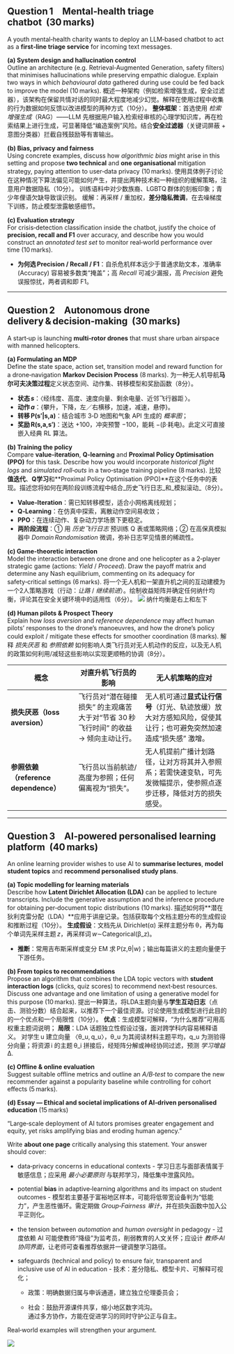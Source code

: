 ## Question 1 Mental‑health triage chatbot  (30 marks)

A youth mental‑health charity wants to deploy an LLM‑based chatbot to act as a **first‑line triage service** for incoming text messages.

**(a) System design and hallucination control**  
Outline an architecture (e.g. Retrieval‑Augmented Generation, safety filters) that minimises hallucinations while preserving empathic dialogue. Explain two ways in which _behavioural data_ gathered during use could be fed back to improve the model (10 marks).
概述一种架构（例如检索增强生成，安全过滤器），该架构在保留共情对话的同时最大程度地减少幻觉。解释在使用过程中收集的行为数据如何反馈以改进模型的两种方式（10分）。
**整体框架**：首选使用 _检索增强生成_（RAG）——LLM 先根据用户输入检索经审核的心理学知识库，再在检索结果上进行生成，可显著降低“编造案例”风险。结合**安全过滤器**（关键词屏蔽 + 意图分类器）拦截自残鼓励等有害输出。


**(b) Bias, privacy and fairness**  
Using concrete examples, discuss how _algorithmic bias_ might arise in this setting and propose **two technical** and **one organisational** mitigation strategy, paying attention to user‑data privacy (10 marks).
使用具体例子讨论在这种情况下算法偏见可能如何产生，并提出两种技术和一种组织的缓解策略，注意用户数据隐私（10分）。
训练语料中对少数族裔、LGBTQ 群体的刻板印象；青少年俚语欠缺导致误识别。
缓解：再采样 / 重加权，**差分隐私微调**，在去噪梯度下训练，防止模型泄露敏感细节。

**(c) Evaluation strategy**  
For crisis‑detection classification inside the chatbot, justify the choice of **precision, recall and F1** over accuracy, and describe how you would construct an _annotated test set_ to monitor real‑world performance over time (10 marks).
- **为何选 Precision / Recall / F1**：自杀危机样本远少于普通求助文本，准确率 (Accuracy) 容易被多数类“掩盖”；高 _Recall_ 可减少漏报，高 _Precision_ 避免误报惊扰，两者调和即 F1。

---

## Question 2 Autonomous drone delivery & decision‑making  (30 marks)

A start‑up is launching **multi‑rotor drones** that must share urban airspace with manned helicopters.

**(a) Formulating an MDP**  
Define the state space, action set, transition model and reward function for a drone‑navigation **Markov Decision Process** (8 marks).
为一种无人机导航**马尔可夫决策过程**定义状态空间、动作集、转移模型和奖励函数（8分）。
- **状态 _s_**：〈经纬度、高度、速度向量、剩余电量、近邻飞行器距 〉。
- **动作 _a_**：{攀升，下降，左／右横移，加速，减速，悬停}。
- **转移 P(s′|s,a)**：结合城市 3‑D 地图和气象 API 生成的 _概率图_；
- **奖励 R(s,a,s′)**：送达 +100，冲突预警 −100，能耗 −(β·耗电)。此定义可直接嵌入经典 RL 算法。

**(b) Training the policy**  
Compare **value‑iteration**, **Q‑learning** and **Proximal Policy Optimisation (PPO)** for this task. Describe how you would incorporate _historical flight logs_ and _simulated roll‑outs_ in a two‑stage training pipeline (8 marks).
比较**值迭代**、**Q学习**和**Proximal Policy Optimisation (PPO)**在这个任务中的表现。描述您将如何在两阶段训练流程中结合_历史飞行日志_和_模拟滚动_（8分）。
- **Value‑Iteration**：需已知转移模型，适合小网格离线规划；
- **Q‑Learning**：在仿真中探索，离散动作空间易收敛；
- **PPO**：在连续动作、复杂动力学场景下更稳定。
- **两阶段流程**：① 用 _历史飞行日志_ 预训练 Q 表或策略网络；② 在高保真模拟器中 _Domain Randomisation_ 微调，弥补日志罕见情景的稀疏性。

**(c) Game‑theoretic interaction**  
Model the interaction between one drone and one helicopter as a 2‑player strategic game (actions: _Yield_ / _Proceed_). Draw the payoff matrix and determine any Nash equilibrium, commenting on its adequacy for safety‑critical settings (6 marks).
将一个无人机和一架直升机之间的互动建模为一个2人策略游戏（行动：_让路_ / _继续前进_）。绘制收益矩阵并确定任何纳什均衡，评论其在安全关键环境中的适用性（6分）。
![](assets/Pasted%20image%2020250512144633.webp)
纳什均衡是右上和左下


**(d) Human pilots & Prospect Theory**  
Explain how _loss aversion_ and _reference dependence_ may affect human pilots’ responses to the drone’s manoeuvres, and how the drone’s policy could exploit / mitigate these effects for smoother coordination (8 marks).
解释 _损失厌恶_ 和 _参照依赖_ 如何影响人类飞行员对无人机动作的反应，以及无人机的政策如何利用/减轻这些影响以实现更顺畅的协调（8分）。

| 概念                             | 对直升机飞行员的影响                                       | 无人机策略的应对                                                    |
| ------------------------------ | ------------------------------------------------ | ----------------------------------------------------------- |
| **损失厌恶（loss aversion）**        | 飞行员对“潜在碰撞损失” 的主观痛苦大于对“节省 30 秒飞行时间” 的收益 → 倾向主动让行。 | 无人机可通过**显式让行信号**（灯光、轨迹放缓）放大对方感知风险，促使其让行；也可避免突然加速造成“损失感” 激增。 |
| **参照依赖（reference dependence）** | 飞行员以当前航迹/高度为参照；任何偏离视为“损失”。                       | 无人机提前广播计划路径，让对方将其并入参照系；若需快速变轨，可先发微幅提示，使参照点逐步迁移，降低对方的损失感受。   |

---

## Question 3 AI‑powered personalised learning platform  (40 marks)

An online learning provider wishes to use AI to **summarise lectures**, **model student topics** and **recommend personalised study plans**.

**(a) Topic modelling for learning materials**  
Describe how **Latent Dirichlet Allocation (LDA)** can be applied to lecture transcripts. Include the generative assumption and the inference procedure for obtaining per‑document topic distributions (10 marks).
描述如何将**潜在狄利克雷分配（LDA）**应用于讲座记录。包括获取每个文档主题分布的生成假设和推断过程（10分）。
**生成假设**：文档先从 Dirichlet(α) 采样主题分布 θ，再为每个单词先采样主题 _z_，再采样词 _w_∼Categorical(β_z)。
- **推断**：常用吉布斯采样或变分 EM 求 P(z,θ|w)；输出每篇讲义的主题向量便于下游任务。

**(b) From topics to recommendations**  
Propose an algorithm that combines the LDA topic vectors with **student interaction logs** (clicks, quiz scores) to recommend next‑best resources. Discuss one advantage and one limitation of using a generative model for this purpose (10 marks).
提出一种算法，将LDA主题向量与**学生互动日志**（点击、测验分数）结合起来，以推荐下一个最佳资源。讨论使用生成模型进行此目的的一个优点和一个局限性（10分）。
**优点**：生成模型可解释，“为什么推荐”可用高权重主题词说明；
**局限**：LDA 话题独立性假设过强，面对跨学科内容易稀释语义。
对学生 u 建立向量 〈θ_u, q_u〉，θ_u 为其阅读材料主题平均，q_u 为测验得分向量；将资源 i 的主题 θ_i 拼接后，经矩阵分解或神经协同过滤，预测 _学习增益_ Δ.

**(c) Offline & online evaluation**  
Suggest suitable offline metrics and outline an _A/B‑test_ to compare the new recommender against a popularity baseline while controlling for cohort effects (5 marks).

**(d) Essay — Ethical and societal implications of AI‑driven personalised education** (15 marks)

“Large‑scale deployment of AI tutors promises greater engagement and equity, yet risks amplifying bias and eroding human agency.”

Write **about one page** critically analysing this statement. Your answer should cover:

- data‑privacy concerns in educational contexts
	    - 学习日志与面部表情属于敏感信息；应采用 _最小必要原则_ 与联邦学习，降低集中泄露风险。
- potential **bias** in adaptive‑learning algorithms and its impact on student outcomes
	    - 模型若主要基于富裕地区样本，可能将低带宽设备判为“低能力”，产生恶性循环。需定期做 _Group‑Fairness 审计_，并在损失函数中加入公平正则化。
- the tension between _automation_ and _human oversight_ in pedagogy
	    - 过度依赖 AI 可能使教师“降级”为监考员，削弱教育的人文关怀；应设计 _教师‑AI 协同界面_，让老师可查看推荐依据并一键调整学习路径。
- safeguards (technical and policy) to ensure fair, transparent and inclusive use of AI in education
	    - 技术：差分隐私、模型卡片、可解释可视化；
	    
	- 政策：明确数据归属与申诉通道，建立独立伦理委员会；
    
	- 社会：鼓励开源课件共享，缩小地区数字鸿沟。  
	    通过多方协作，方能在促进学习的同时守护公正与自主。

Real‑world examples will strengthen your argument.


![](assets/7AC4FA92-376F-487C-93E1-AE2E3D82FB0D.webp)


